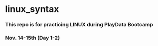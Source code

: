 # linux_syntax

### This repo is for practicing LINUX during PlayData Bootcamp
### Nov. 14-15th (Day 1-2)
